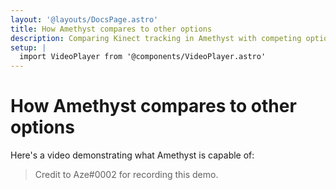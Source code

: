 ```yaml
---
layout: '@layouts/DocsPage.astro'
title: How Amethyst compares to other options
description: Comparing Kinect tracking in Amethyst with competing options like SlimeVR or Vive Trackers
setup: | 
  import VideoPlayer from '@components/VideoPlayer.astro'
---
```

# How Amethyst compares to other options

Here's a video demonstrating what Amethyst is capable of:

<VideoPlayer src="/shared/video/amethyst-tracking.mp4" />

> Credit to Aze#0002 for recording this demo.